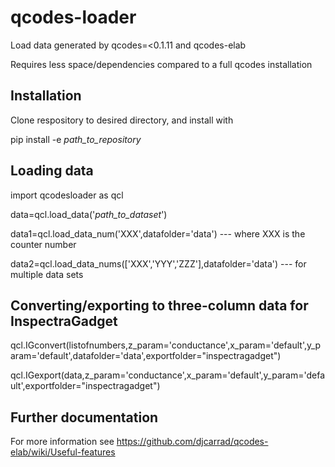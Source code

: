 # qcodes-loader
Load data generated by qcodes=<0.1.11 and qcodes-elab

Requires less space/dependencies compared to a full qcodes installation
## Installation
Clone respository to desired directory, and install with

pip install -e *path_to_repository*

## Loading data
import qcodesloader as qcl

data=qcl.load_data('*path_to_dataset*')

data1=qcl.load_data_num('XXX',datafolder='data') --- where XXX is the counter number

data2=qcl.load_data_nums(['XXX','YYY','ZZZ'],datafolder='data') --- for multiple data sets

## Converting/exporting to three-column data for InspectraGadget

qcl.IGconvert(listofnumbers,z_param='conductance',x_param='default',y_param='default',datafolder='data',exportfolder="inspectragadget")

qcl.IGexport(data,z_param='conductance',x_param='default',y_param='default',exportfolder="inspectragadget")

## Further documentation
For more information see https://github.com/djcarrad/qcodes-elab/wiki/Useful-features
